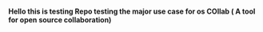 #### Hello this is testing Repo testing the major use case for os COllab ( A tool for open source collaboration)
